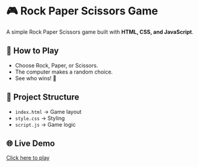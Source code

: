 # 🎮 Rock Paper Scissors Game  

A simple Rock Paper Scissors game built with **HTML, CSS, and JavaScript**.  

## 🚀 How to Play
- Choose Rock, Paper, or Scissors.  
- The computer makes a random choice.  
- See who wins! 🎉  

## 📂 Project Structure
- `index.html` → Game layout  
- `style.css` → Styling  
- `script.js` → Game logic

## 🌐 Live Demo
[Click here to play](https://github.com/payalgupta2005/rock-paper-scissors.git)
